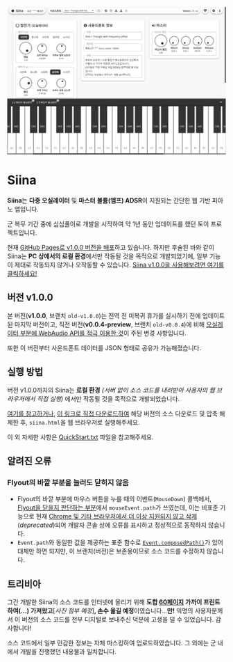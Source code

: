 <p align="center">
  <img src="docs/Siina_v1.0.0.png" alt="Siina v1.0.0 Screenshot">
</p>

Siina
=====
 **Siina**는 **다중 오실레이터** 및 **마스터 볼륨(앰프) ADSR**이 지원되는 간단한 웹 기반 피아노 앱입니다.

 군 복무 기간 중에 심심풀이로 개발을 시작하여 약 1년 동안 업데이트를 했던 토이 프로젝트입니다.
 
 현재 [GitHub Pages로 v1.0.0 버전을 배포](https://somnisomni.github.io/siina/siina.html)하고 있습니다. 하지만 후술된 바와 같이 Siina는 **PC 상에서의 로컬 환경**에서만 작동될 것을 목적으로 개발되었기에, 일부 기능이 제대로 작동되지 않거나 오작동할 수 있습니다. [Siina v1.0.0을 사용해보려면 여기를 클릭하세요!](https://somnisomni.github.io/siina/siina.html)

버전 v1.0.0
-----------
 본 버전(**v1.0.0**, 브랜치 `old-v1.0.0`)는 전역 전 미복귀 휴가를 실시하기 전에 업데이트된 마지막 버전이고, 직전 버전(**v0.0.4-preview**, 브랜치 `old-v0.0.4`)에 비해 <ins>오실레이터 부분에 WebAudio API를 적극 이용한 것</ins>이 주된 변경 사항입니다.

 또한 이 버전부터 사운드폰트 데이터를 JSON 형태로 공유가 가능해졌습니다.

실행 방법
---------
 버전 v1.0.0까지의 Siina는 **로컬 환경** *(서버 없이 소스 코드를 내려받아 사용자의 웹 브라우저에서 직접 실행)* 에서만 작동될 것을 목적으로 개발되었습니다.

 [여기를 참고하거나](https://sosoeasy.tistory.com/318), [이 링크로 직접 다운로드하여](https://github.com/somnisomni/siina/archive/refs/heads/old-v1.0.0.zip) 해당 버전의 소스  다운로드 및 압축 해제한 후, `siina.html`을 웹 브라우저로 실행해주세요.

 이 외 자세한 사항은 [QuickStart.txt](QuickStart.txt) 파일을 참고해주세요.

알려진 오류
-----------
### Flyout의 바깥 부분을 눌러도 닫히지 않음
 - Flyout의 바깥 부분에 마우스 버튼을 누를 때의 이벤트(`MouseDown`) 콜백에서, [Flyout을 닫을지 판단하는 부분](https://github.com/somnisomni/siina/blob/f4016318fc3a571e9eded2267f285164880f00f1/scripts/ui/flyout.js#L11)에서 `mouseEvent.path`가 쓰였는데, 이는 비표준 기능으로 현재 [Chrome 및 기타 브라우저에서 더 이상 지원되지 않고 삭제](https://chromestatus.com/feature/5726124632965120)(*deprecated*)되어 개발자 콘솔 상에 오류를 표시하고 정상적으로 동작하지 않습니다.  
 - `Event.path`와 동일한 값을 제공하는 표준 함수로 [`Event.composedPath()`](https://developer.mozilla.org/en-US/docs/Web/API/Event/composedPath)가 있어 대체만 하면 되지만, 이 브랜치(버전)은 보존용이므로 소스 코드를 수정하지 않습니다.

트리비아
--------
 그간 개발한 Siina의 소스 코드를 인터넷에 올리기 위해 **도합 <ins>60페이지</ins> 가까이 프린트하여(...) 가져왔고**[*사진 첨부 예정*]**, 손수 옮길 예정**이였습니다...**만!** 익명의 사용자분께서 이 버전의 소스 코드를 전부 디지털로 보내주신 덕분에 고생을 덜 수 있었습니다. 감사합니다!

 소스 코드에서 일부 민감한 정보는 자체 마스킹하여 업로드하였습니다. 그 외에는 군 내에서 개발을 진행했던 내용물과 일치합니다.

